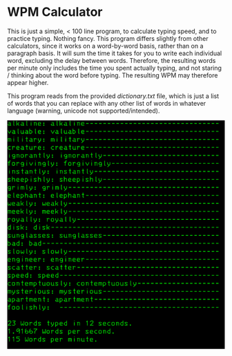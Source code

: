 # WPM Calculator
This is just a simple, < 100 line program, to calculate typing speed, and to practice typing. Nothing fancy. This program differs slightly from other calculators, since it works on a word-by-word basis, rather than on a paragraph basis. It will sum the time it takes for you to write each individual word, excluding the delay between words. Therefore, the resulting words per minute only includes the time you spent actually typing, and not staring / thinking about the word before typing. The resulting WPM may therefore appear higher.

This program reads from the provided _dictionary.txt_ file, which is just a list of words that you can replace with any other list of words in whatever language (warning, unicode not supported/intended).


![](preview.png?raw=true)
